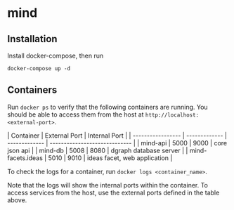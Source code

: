 # mind

## Installation

Install docker-compose, then run
```
docker-compose up -d
```

## Containers

Run ```docker ps``` to verify that the following containers are running. 
You should be able to access them from the host at ```http://localhost:<external-port>```.

| Container         | External Port | Internal Port |
| ----------------- | ------------- | ------------- | ----------------------------- |
| mind-api          | 5000          | 9000          | core json api                 |
| mind-db           | 5008          | 8080          | dgraph database server        |
| mind-facets.ideas | 5010          | 9010          | ideas facet, web application  |

To check the logs for a container, run ```docker logs <container_name>```.

Note that the logs will show the internal ports within the container.
To access services from the host, use the external ports defined in the table above.
